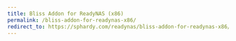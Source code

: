 ```yaml
---
title: Bliss Addon for ReadyNAS (x86)
permalink: /bliss-addon-for-readynas-x86/
redirect_to: https://sphardy.com/readynas/bliss-addon-for-readynas-x86/
---
```


